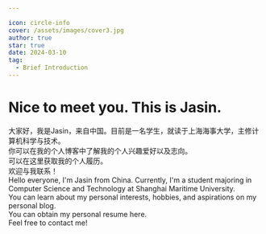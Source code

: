 ```yaml
---

icon: circle-info
cover: /assets/images/cover3.jpg
author: true
star: true
date: 2024-03-10
tag:
  - Brief Introduction
---
```


# Nice to meet you. This is Jasin.
大家好，我是Jasin，来自中国。目前是一名学生，就读于上海海事大学，主修计算机科学与技术。<br>
你可以在我的个人博客中了解我的个人兴趣爱好以及志向。<br>
可以在这里获取我的个人履历。<br>
欢迎与我联系！<br>
Hello everyone, I'm Jasin from China. Currently, I'm a student majoring in Computer Science and Technology at Shanghai Maritime University.<br>
You can learn about my personal interests, hobbies, and aspirations on my personal blog.<br>
You can obtain my personal resume here.<br>
Feel free to contact me!

<!-- Place your introduction and profile here. -->
